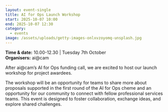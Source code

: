 ```yaml
---
layout: event-single
title: AI for Ops Launch Workshop
start: 2025-10-07 10:00
end: 2025-10-07 12:30
category:
  - events
image: /assets/uploads/getty-images-onlxvzoyomq-unsplash.jpg
---
```

**Time & date:** 10.00-12.30 | Tuesday 7th October \
**Organisers:** ai@cam

After ai@cam’s AI for Ops funding call, we are excited to host our launch workshop for project awardees. 

The workshop will be an opportunity for teams to share more about proposals supported in the first round of the AI for Ops cheme and an opportunity for our community to connect with fellow professional services teams. This event is designed to foster collaboration, exchange ideas, and explore shared challenges.